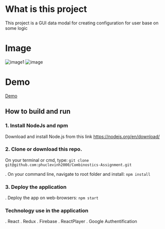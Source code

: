 # What is this project

This project is a GUI data modal for creating configuration for user base on some logic

# Image
 
![image1](https://user-images.githubusercontent.com/47014132/148062513-462dc576-476d-4a1d-a077-ffd8e72e7a98.png)
![image](https://user-images.githubusercontent.com/47014132/148062575-e6b9ed22-416a-42c9-8849-3e7e2730decf.png)


# Demo

[Demo](https://linkedlnclonephucle.netlify.app/)

## How to build and run

### 1. Install NodeJs and npm

Download and install Node.js from this link https://nodejs.org/en/download/

### 2. Clone or download this repo.

On your terminal or cmd, type: `git clone git@github.com:phuclevinh2000/Combinostics-Assignment.git`

. On your command line, navigate to root folder and install: `npm install`

### 3. Deploy the application

. Deploy the app on web-browsers: `npm start`

### Technology use in the application

. React
. Redux
. Firebase
. ReactPlayer
. Google Authentification

